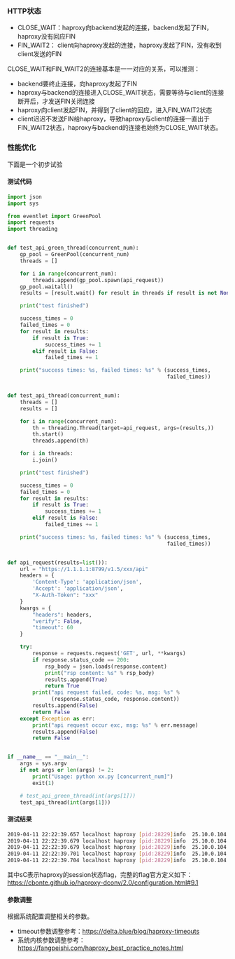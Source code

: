 ### HTTP状态
* CLOSE_WAIT：haproxy向backend发起的连接，backend发起了FIN，haproxy没有回应FIN
* FIN_WAIT2： client向haproxy发起的连接，haproxy发起了FIN，没有收到client发送的FIN

CLOSE_WAIT和FIN_WAIT2的连接基本是一一对应的关系，可以推测：
* backend要终止连接，向haproxy发起了FIN
* haproxy与backend的连接进入CLOSE_WAIT状态，需要等待与client的连接断开后，才发送FIN关闭连接
* haproxy向client发起FIN，并得到了client的回应，进入FIN_WAIT2状态
* client迟迟不发送FIN给haproxy，导致haproxy与client的连接一直出于FIN_WAIT2状态，haproxy与backend的连接也始终为CLOSE_WAIT状态。

### 性能优化
下面是一个初步试验
#### 测试代码
```python
import json
import sys

from eventlet import GreenPool
import requests
import threading


def test_api_green_thread(concurrent_num):
    gp_pool = GreenPool(concurrent_num)
    threads = []

    for i in range(concurrent_num):
        threads.append(gp_pool.spawn(api_request))
    gp_pool.waitall()
    results = [result.wait() for result in threads if result is not None]

    print("test finished")

    success_times = 0
    failed_times = 0
    for result in results:
        if result is True:
            success_times += 1
        elif result is False:
            failed_times += 1

    print("success times: %s, failed times: %s" % (success_times,
                                                   failed_times))


def test_api_thread(concurrent_num):
    threads = []
    results = []

    for i in range(concurrent_num):
        th = threading.Thread(target=api_request, args=(results,))
        th.start()
        threads.append(th)

    for i in threads:
        i.join()

    print("test finished")

    success_times = 0
    failed_times = 0
    for result in results:
        if result is True:
            success_times += 1
        elif result is False:
            failed_times += 1

    print("success times: %s, failed times: %s" % (success_times,
                                                   failed_times))


def api_request(results=list()):
    url = "https://1.1.1.1:8799/v1.5/xxx/api"
    headers = {
        'Content-Type': 'application/json',
        'Accept': 'application/json',
        "X-Auth-Token": "xxx"
    }
    kwargs = {
        "headers": headers,
        "verify": False,
        "timeout": 60
    }

    try:
        response = requests.request('GET', url, **kwargs)
        if response.status_code == 200:
            rsp_body = json.loads(response.content)
            print("rsp content: %s" % rsp_body)
            results.append(True)
            return True
        print("api request failed, code: %s, msg: %s" %
              (response.status_code, response.content))
        results.append(False)
        return False
    except Exception as err:
        print("api request occur exc, msg: %s" % err.message)
        results.append(False)
        return False


if __name__ == "__main__":
    args = sys.argv
    if not args or len(args) != 2:
        print("Usage: python xx.py [concurrent_num]")
        exit(1)

    # test_api_green_thread(int(args[1]))
    test_api_thread(int(args[1]))

```
#### 测试结果
```sh
2019-04-11 22:22:39.657 localhost haproxy [pid:28229]info  25.10.0.104:38370 [11/Apr/2019:22:21:59.602] test_8799~ b_def_test_8799/controller1 44/30005/-1/-1/40053 503 212 - - sC-- 231/166/166/80/+3 0/0 "GET /v1.5/xxx/api HTTP/1.1"
2019-04-11 22:22:39.679 localhost haproxy [pid:28229]info  25.10.0.104:38372 [11/Apr/2019:22:21:59.602] test_8799~ b_def_test_8799/controller1 67/30007/-1/-1/40075 503 212 - - sC-- 230/165/165/78/+3 0/0 "GET /v1.5/xxx/api HTTP/1.1"
2019-04-11 22:22:39.679 localhost haproxy [pid:28229]info  25.10.0.104:38374 [11/Apr/2019:22:21:59.626] test_8799~ b_def_test_8799/controller1 43/30007/-1/-1/40051 503 212 - - sC-- 229/164/164/78/+3 0/0 "GET /v1.5/xxx/api HTTP/1.1"
2019-04-11 22:22:39.701 localhost haproxy [pid:28229]info  25.10.0.104:38378 [11/Apr/2019:22:21:59.626] test_8799~ b_def_test_8799/controller1 57/30005/-1/-1/40073 503 212 - - sC-- 228/163/163/77/+3 0/0 "GET /v1.5/xxx/api HTTP/1.1"
2019-04-11 22:22:39.704 localhost haproxy [pid:28229]info  25.10.0.104:38382 [11/Apr/2019:22:21:59.646] test_8799~ b_def_test_8799/controller1 48/30007/-1/-1/40057 503 212 - - sC-- 227/162/162/76/+3 0/0 "GET /v1.5/xxx/api HTTP/1.1"
```
其中sC表示haproxy的session状态flag，完整的flag官方定义如下：
https://cbonte.github.io/haproxy-dconv/2.0/configuration.html#9.1
#### 参数调整
根据系统配置调整相关的参数。 
* timeout参数调整参考：https://delta.blue/blog/haproxy-timeouts
* 系统内核参数调整参考：https://fangpeishi.com/haproxy_best_practice_notes.html